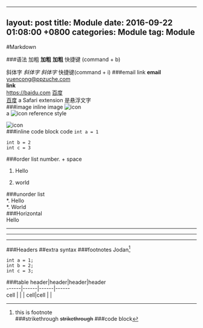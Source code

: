 
---
layout: post
title:  Module
date:   2016-09-22 01:08:00 +0800
categories: Module
tag: Module
---
#Markdown

###语法
加粗 **加粗** __加粗__ 快捷键 (command + b)    

斜体字 *斜体字* _斜体字_ 快捷键(command + i) 
###email link
**email**  
<yuencong@ppzuche.com>  
**link**  
<https://baidu.com>
[百度](https://www.baidu.com)  
[百度](https://www.baidu.com "a Safari extension") a Safari extension 是悬浮文字    
###image
inline image ![icon](http://25.io/smaller/favicon.ico "title")  
a ![icon][variable] reference style  

[variable]: http://25.io/smaller/favicon.ico "Title"  
![icon](file:///Users/ppzc/Desktop/DSC_6744.jpg)  
###inline code block code
`int a = 1`  

	int b = 2
	int c = 3 
  
###order list
 number. + space  
 
 1. Hello  
 
 2. world  
 
###unorder list  
*. Hello  
*. World  
###Horizontal  
Hello
***  
---
----
###Headers
##extra syntax
###footnotes
Jodan[^1]  
[^1]: this is footnote  
###strikethrough
~~strikethrough~~
###code block
```
int a = 1;
int b = 2;
int c = 3;

```  
###table
header|header|header|header  
------|------|------|------  
cell  |      |		 |
cell|cell    |       |